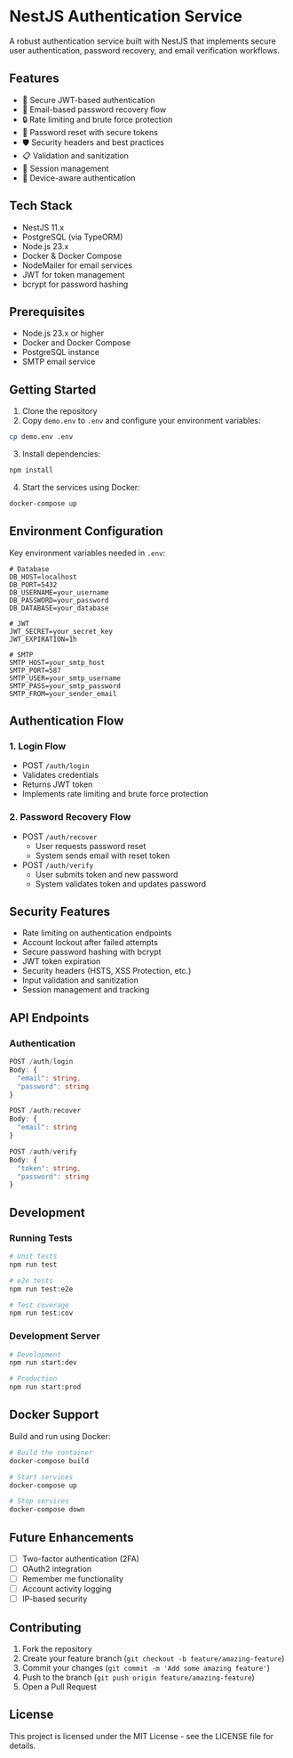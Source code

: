 # NestJS Authentication Service

A robust authentication service built with NestJS that implements secure user authentication, password recovery, and email verification workflows.

## Features

- 🔐 Secure JWT-based authentication
- 📧 Email-based password recovery flow
- 🔒 Rate limiting and brute force protection
- 📝 Password reset with secure tokens
- 🛡️ Security headers and best practices
- 📋 Validation and sanitization
- 🔄 Session management
- 📱 Device-aware authentication

## Tech Stack

- NestJS 11.x
- PostgreSQL (via TypeORM)
- Node.js 23.x
- Docker & Docker Compose
- NodeMailer for email services
- JWT for token management
- bcrypt for password hashing

## Prerequisites

- Node.js 23.x or higher
- Docker and Docker Compose
- PostgreSQL instance
- SMTP email service

## Getting Started

1. Clone the repository
2. Copy `demo.env` to `.env` and configure your environment variables:

```sh
cp demo.env .env
```

3. Install dependencies:

```sh
npm install
```

4. Start the services using Docker:

```sh
docker-compose up
```

## Environment Configuration

Key environment variables needed in `.env`:

```env
# Database
DB_HOST=localhost
DB_PORT=5432
DB_USERNAME=your_username
DB_PASSWORD=your_password
DB_DATABASE=your_database

# JWT
JWT_SECRET=your_secret_key
JWT_EXPIRATION=1h

# SMTP
SMTP_HOST=your_smtp_host
SMTP_PORT=587
SMTP_USER=your_smtp_username
SMTP_PASS=your_smtp_password
SMTP_FROM=your_sender_email
```

## Authentication Flow

### 1. Login Flow
- POST `/auth/login`
- Validates credentials
- Returns JWT token
- Implements rate limiting and brute force protection

### 2. Password Recovery Flow
- POST `/auth/recover`
  - User requests password reset
  - System sends email with reset token
- POST `/auth/verify`
  - User submits token and new password
  - System validates token and updates password

## Security Features

- Rate limiting on authentication endpoints
- Account lockout after failed attempts
- Secure password hashing with bcrypt
- JWT token expiration
- Security headers (HSTS, XSS Protection, etc.)
- Input validation and sanitization
- Session management and tracking

## API Endpoints

### Authentication
```typescript
POST /auth/login
Body: {
  "email": string,
  "password": string
}

POST /auth/recover
Body: {
  "email": string
}

POST /auth/verify
Body: {
  "token": string,
  "password": string
}
```

## Development

### Running Tests

```sh
# Unit tests
npm run test

# e2e tests
npm run test:e2e

# Test coverage
npm run test:cov
```

### Development Server

```sh
# Development
npm run start:dev

# Production
npm run start:prod
```

## Docker Support

Build and run using Docker:

```sh
# Build the container
docker-compose build

# Start services
docker-compose up

# Stop services
docker-compose down
```

## Future Enhancements

- [ ] Two-factor authentication (2FA)
- [ ] OAuth2 integration
- [ ] Remember me functionality
- [ ] Account activity logging
- [ ] IP-based security

## Contributing

1. Fork the repository
2. Create your feature branch (`git checkout -b feature/amazing-feature`)
3. Commit your changes (`git commit -m 'Add some amazing feature'`)
4. Push to the branch (`git push origin feature/amazing-feature`)
5. Open a Pull Request

## License

This project is licensed under the MIT License - see the LICENSE file for details.
